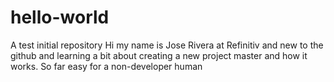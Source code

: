 # hello-world
A test initial repository
Hi my name is Jose Rivera at Refinitiv and new to the github and learning a bit about creating a new project master and how it works.  So far easy for a non-developer human
